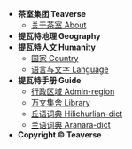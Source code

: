 - **茶室集团 Teaverse**
 	- [关于茶室 About](README.md)
- **提瓦特地理 Geography**
- **提瓦特人文 Humanity**
	- [国家 Country](humanity/country.md)
	- [语言与文字 Language](humanity/lang.md)
- **提瓦特手册 Guide**
	- [行政区域 Admin-region](geography/admin-region.md)
	- [万文集舍 Library](humanity/book.md)
	- [丘语词典 Hilichurlian-dict](humanity/hilichurlian-dictionary.md)
	- [兰语词典 Aranara-dict](humanity/aranara-dictionary.md)
-  **Copyright © Teaverse**
